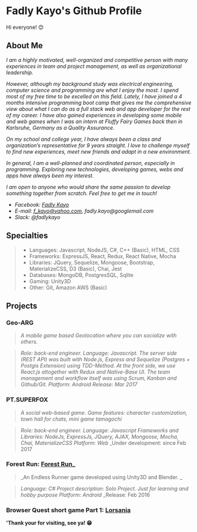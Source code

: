 # Fadly Kayo's Github Profile
Hi everyone! :blush:

## About Me

_I am a highly motivated, well-organized and competitive person with many experiences in team and project management, as well as organizational leadership._

_However, although my background study was electrical engineering, computer science and programming are what I enjoy the most. I spend most of my free time to be excelled on this field. Lately, I have joined a 4 months intensive programming boot camp that gives me the comprehensive view about what I can do as a full stack web and app developer for the rest of my career. I have also gained experiences in developing some mobile and web games when I was an intern at Fluffy Fairy Games back then in Karlsruhe, Germany as a Quality Assurance._

_On my school and college year, I have always been a class and organization’s representative for 9 years straight. I love to challenge myself to find new experiences, meet new friends and adapt in a new environment._

_In general, I am a well-planned and coordinated person, especially in programming. Exploring new technologies, developing games, webs and apps have always been my interest._

_I am open to anyone who would share the same passion to develop something together from scratch. Feel free to get me in touch!_
- _Facebook: [Fadly Kayo](https://www.facebook.com/fadlykayo)_
- _E-mail: f_kayo@yahoo.com, fadly.kayo@googlemail.com_
- _Slack: @fadlykayo_

## Specialties

>* Languages: Javascript, NodeJS, C#, C++ (Basic), HTML, CSS                                                 
>* Frameworks: ExpressJS, React, Redux, React Native, Mocha
>* Libraries: JQuery, Sequelize, Mongoose, Bootstrap, MaterializeCSS, D3 (Basic), Chai, Jest
>* Databases: MongoDB, PostgresSQL, Sqlite
>* Gaming: Unity3D
>* Other: Git, Amazon AWS (Basic)

## Projects

### Geo-ARG
>_A mobile game based Geolocation where you can socialize with others._

>_Role: back-end engineer._
>_Language: Javascript._
>_The server side (REST API) was built with Node.js, Express and Sequelize (Postgres + Postgis Extension) using TDD-Method. At the front side, we use React.js altogether with Redux and Native-Base UI. The team management and workflow itself was using Scrum, Kanban and Github/Git._
>_Platform: Android_
>_Release: Mar 2017_

### PT.SUPERFOX
>_A social web-based game. Game features: character customization, town hall for chats, mini game tamagochi_

>_Role: back-end engineer._
>_Language: Javascript_
>_Frameworks and Libraries: NodeJs, ExpressJs, JQuery, AJAX, Mongoose, Mocha, Chai, MaterializeCSS_
>_Platform: Web_
>_Under development: since Feb 2017

### Forest Run: [Forest Run](https://github.com/fadlykayo/fadlykayo.github.io/releases)_
>_An Endless Runner game developed using Unity3D and Blender. _

>_Language: C#_
>_Project description: Solo Project. Just for learning and hobby purpose_
>_Platform: Android_
>_Release: Feb 2016

### Browser Quest short game Part 1: [Lorsania](https://fadlykayo.github.io/)

**'Thank your for visiting, see ya! :grin:**
